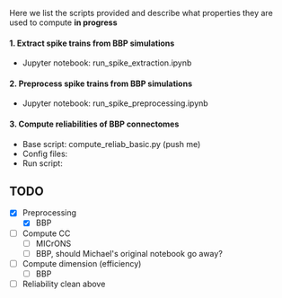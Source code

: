 
Here we list the scripts provided and describe what properties they are used to compute **in progress**

####  1. Extract spike trains from BBP simulations
  - Jupyter notebook: run_spike_extraction.ipynb

####  2. Preprocess spike trains from BBP simulations
  - Jupyter notebook: run_spike_preprocessing.ipynb
  
####  3. Compute reliabilities of BBP connectomes 
  - Base script:  compute_reliab_basic.py (push me)
  - Config files: 
  - Run script: 

## TODO

- [x] Preprocessing
  - [x] BBP 
- [ ] Compute CC
  - [ ] MICrONS
  - [ ] BBP, should Michael's original notebook go away?
- [ ] Compute dimension (efficiency)
  - [ ] BBP
- [ ] Reliability clean above
